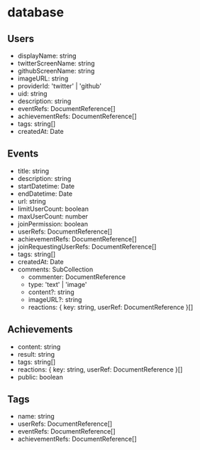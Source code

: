 # database
## Users
* displayName: string
* twitterScreenName: string
* githubScreenName: string
* imageURL: string
* providerId: 'twitter' | 'github'
* uid: string
* description: string
* eventRefs: DocumentReference<event>[]
* achievementRefs: DocumentReference<achievement>[]
* tags: string[]
* createdAt: Date
## Events
* title: string
* description: string
* startDatetime: Date
* endDatetime: Date
* url: string
* limitUserCount: boolean
* maxUserCount: number
* joinPermission: boolean
* userRefs: DocumentReference<user>[]
* achievementRefs: DocumentReference<achievement>[]
* joinRequestingUserRefs: DocumentReference<user>[]
* tags: string[]
* createdAt: Date
* comments: SubCollection
    * commenter: DocumentReference<user>
    * type: 'text' | 'image'
    * content?: string
    * imageURL?: string
    * reactions: { key: string, userRef: DocumentReference<user> }[]
## Achievements
* content: string
* result: string
* tags: string[]
* reactions: { key: string, userRef: DocumentReference<user> }[]
* public: boolean
## Tags
* name: string
* userRefs: DocumentReference<user>[]
* eventRefs: DocumentReference<event>[]
* achievementRefs: DocumentReference<achievement>[]
